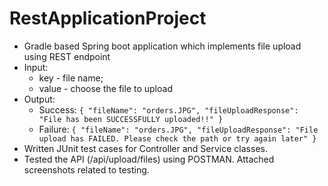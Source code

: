 # RestApplicationProject
* Gradle based Spring boot application which implements file upload using REST endpoint
* Input: 
  * key - file name; 
  * value - choose the file to upload
* Output:
  * Success: `{
    "fileName": "orders.JPG",
    "fileUploadResponse": "File has been SUCCESSFULLY uploaded!!"
}`
  * Failure: `{
    "fileName": "orders.JPG",
    "fileUploadResponse": "File upload has FAILED. Please check the path or try again later"
  }`
* Written JUnit test cases for Controller and Service classes.
* Tested the API (/api/upload/files) using POSTMAN. Attached screenshots related to testing.
